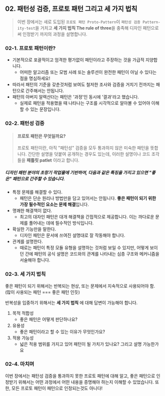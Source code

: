 ## 02. 패턴성 검증, 프로토 패턴 그리고 세 가지 법칙

> 이번 장에서는 새로 도입된 `프로토 패턴 Proto-Pattern`이 `패턴성 검증 Pattern-ity-test`을 거치고 **세 가지 법칙 The rule of three**을 충족해 디자인 패턴으로써 인정받기 까지의 과정을 설명합니다.

### 02-1. 프로토 패턴이란?

- 기본적으로 포괄적이고 엄격한 평가없이 패턴이라고 주장하는 것을 가급적 지양합니다.
  - 어떠한 알고리즘 또는 모범 사례 또는 솔루션이 완전한 패턴이 아닐 수 있다는 점을 명심하세요!
- 따라서 패턴의 기준을 갖춘것처럼 보여도 철저한 조사와 검증을 거치기 전까지는 패턴으로 간주해서는 안됩니다.
- 패턴의 아버지 알렉산더는 패턴은 '과정'인 동시에 '결과'라고 했습니다.
  - 실제로 패턴을 적용했을 때 나타나는 구조를 시각적으로 알아볼 수 있어야 이해할 수 있는 문장입니다.

### 02-2. 패턴성 검증

> #### 프로토 패턴은 무엇일까요?
>
> 프로토 패턴이란, 아직 "패턴성" 검증을 모두 통과하지 않은 미숙한 패턴을 뜻합니다.
> 간단한 설명을 덧붙여 공개하는 경우도 있는데, 이러한 설명이나 코드 조각들을 **패틀릿 patlet** 이라고 합니다.

##### 디자인 패턴 분야의 초창기 작업물에 기반하여, 다음과 같은 특징을 가지고 있으면 "좋은" 패턴으로 간주할 수 있습니다.

- 특정 문제를 해결할 수 있다.
  - 패턴은 단순 원리나 방법만을 담고 있어서는 안됩니다. **좋은 패턴이 되기 위한 가장 필수적인 요소는 문제 해결**입니다.
- 명쾌한 해결책이 없다.
  - 최고의 대자인 패턴은 대개 해결책을 간접적으로 제공합니다. 이는 까다로운 문제를 풀어내는 데에 필수적인 방식입니다.
- 확실한 기능만을 말한다.
  - 디자인 패턴은 문서에 쓰여진 설명대로 잘 작동해야 합니다.
- 관계를 설명한다.
  - 때로는 패턴이 특정 모듈 유형을 설명하는 것처럼 보일 수 있지만, 어떻게 보이던 간에 패턴의 공식 설명은 코드와의 관계를 나타내는 심층 구조와 메커니즘을 서술해야 합니다.

### 02-3. 세 가지 법칙

좋은 패턴이 되기 위해서는 반복되는 현상, 또는 문제에서 지속적으로 사용되어야 함.
(많이 사용되는 패턴 === 좋은 패턴 인듯)

반복성을 입중하기 위해서는 **세 가지 법칙** 에 대해 답변이 가능해야 합니다.

1. 목적 적합성
   - 좋은 패턴은 어떻게 판단하나요?
2. 유용성
   - 좋은 패턴이라고 할 수 있는 이유가 무엇인가요?
3. 적용 가능성
   - 넓은 적용 범위를 가지고 있어 패턴이 될 가치가 있나요? 그리고 설명 가능한가요

### 02-4. 마치며

이번 장에서는 패턴성 검증을 통과하지 못한 프로토 패턴에 대해 알고, 좋은 패턴으로 인정받기 위해서는 어떤 과정에서 어떤 내용을 증명해야 하는지 이해할 수 있었습니다.
또한, 모든 프로토 패턴이 패턴으로 인정되는것도 아니다!
